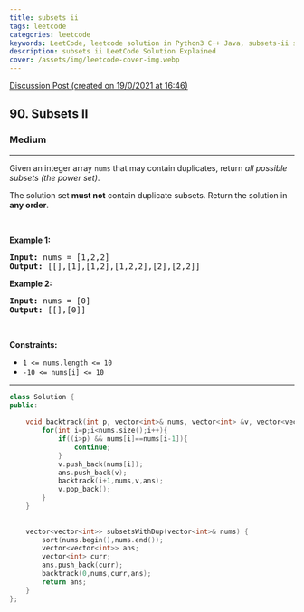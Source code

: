 ```yaml
---
title: subsets ii
tags: leetcode
categories: leetcode
keywords: LeetCode, leetcode solution in Python3 C++ Java, subsets-ii solution
description: subsets ii LeetCode Solution Explained
cover: /assets/img/leetcode-cover-img.webp
---
```





[Discussion Post (created on 19/0/2021 at 16:46)](https://leetcode.com/problems/subsets-ii/discuss/1024441/Easy-C%2B%2B)  
<h2>90. Subsets II</h2><h3>Medium</h3><hr><div><p>Given an integer array <code>nums</code> that may contain duplicates, return <em>all possible subsets (the power set)</em>.</p>

<p>The solution set <strong>must not</strong> contain duplicate subsets. Return the solution in <strong>any order</strong>.</p>

<p>&nbsp;</p>
<p><strong>Example 1:</strong></p>
<pre><strong>Input:</strong> nums = [1,2,2]
<strong>Output:</strong> [[],[1],[1,2],[1,2,2],[2],[2,2]]
</pre><p><strong>Example 2:</strong></p>
<pre><strong>Input:</strong> nums = [0]
<strong>Output:</strong> [[],[0]]
</pre>
<p>&nbsp;</p>
<p><strong>Constraints:</strong></p>

<ul>
	<li><code>1 &lt;= nums.length &lt;= 10</code></li>
	<li><code>-10 &lt;= nums[i] &lt;= 10</code></li>
</ul>
</div>

---




```cpp
class Solution {
public:
    
    void backtrack(int p, vector<int>& nums, vector<int> &v, vector<vector<int>> &ans){
        for(int i=p;i<nums.size();i++){
            if((i>p) && nums[i]==nums[i-1]){
                continue;
            }
            v.push_back(nums[i]);
            ans.push_back(v);
            backtrack(i+1,nums,v,ans);
            v.pop_back();
        }
    }
    
    
    vector<vector<int>> subsetsWithDup(vector<int>& nums) {
        sort(nums.begin(),nums.end());
        vector<vector<int>> ans;
        vector<int> curr;
        ans.push_back(curr);
        backtrack(0,nums,curr,ans);
        return ans;
    }
};
```
